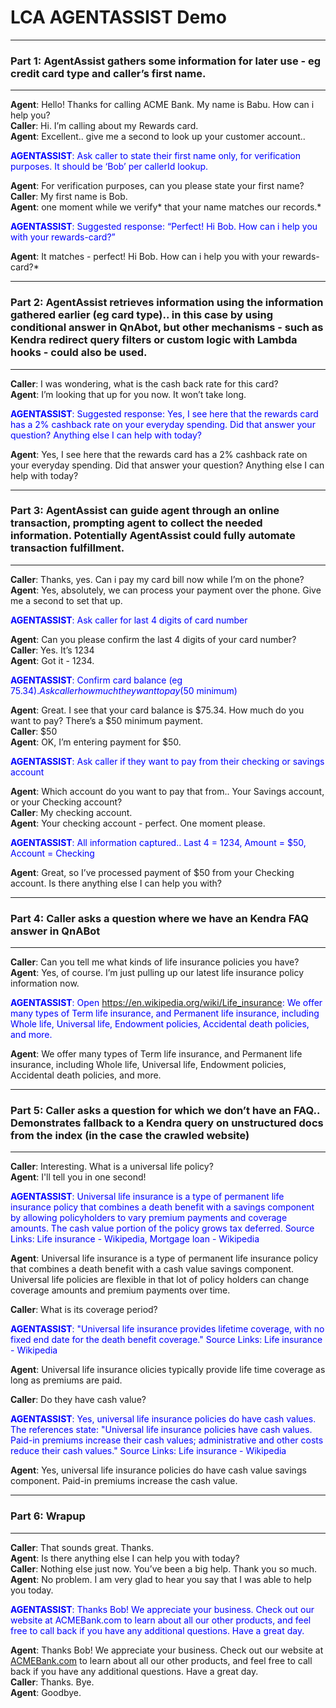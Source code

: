 # LCA AGENTASSIST Demo

***
### Part 1: AgentAssist gathers some information for later use - eg credit card type and caller’s first name.       
***

**Agent**: Hello! Thanks for calling ACME Bank. My name is Babu. How can i help you?  
**Caller**: Hi. I’m calling about my Rewards card.   
**Agent**: Excellent.. give me a second to look up your customer account..    
  
<span style="color:blue">**AGENTASSIST**:  Ask caller to state their first name only, for verification purposes. It should be ‘Bob’ per callerId lookup.</span>  
   
**Agent**: For verification purposes, can you please state your first name?  
**Caller**: My first name is Bob.   
**Agent**: one moment while we verify* that your name matches our records.*    

<span style="color:blue">**AGENTASSIST**: Suggested response: “Perfect! Hi Bob. How can i help you with your rewards-card?”</span> 

**Agent**:  It matches - perfect! Hi Bob. How can i help you with your rewards-card?*

***
### Part 2: AgentAssist retrieves information using the information gathered earlier (eg card type).. in this case by using conditional answer in QnAbot, but other mechanisms -  such as Kendra redirect query filters or custom logic with Lambda hooks - could also be used.
***

**Caller**: I was wondering, what is the cash back rate for this card?  
**Agent**:  I’m looking that up for you now. It won’t take long.   

<span style="color:blue">**AGENTASSIST**: Suggested response: Yes, I see here that the rewards card has a 2% cashback rate on your everyday spending. Did that answer your question? Anything else I can help with today?</span>
  
**Agent**: Yes, I see here that the rewards card has a 2% cashback rate on your everyday spending. Did that answer your question? Anything else I can help with today?  

***
### Part 3: AgentAssist can guide agent through an online transaction, prompting agent to collect the needed information. Potentially AgentAssist could fully automate transaction fulfillment.
***

**Caller**: Thanks, yes. Can i pay my card bill now while I’m on the phone?  
**Agent**:  Yes, absolutely, we can process your payment over the phone. Give me a second to set that up.   

<span style="color:blue">**AGENTASSIST**: Ask caller for last 4 digits of card number</span>
  
**Agent**: Can you please confirm the last 4 digits of your card number?  
**Caller**: Yes. It’s 1234  
**Agent**:  Got it - 1234.    
  
<span style="color:blue">**AGENTASSIST**: Confirm card balance (eg $75.34). Ask caller how much they want to pay ($50 minimum)</span>
  
**Agent**: Great. I see that your card balance is $75.34. How much do you want to pay? There’s a $50 minimum payment.  
**Caller**: $50  
**Agent**:  OK, I’m entering payment for $50.   
  
<span style="color:blue">**AGENTASSIST**: Ask caller if they want to pay from their checking or savings account</span>
  
**Agent**: Which account do you want to pay that from.. Your Savings account, or your Checking account?  
**Caller**: My checking account.  
**Agent**:  Your checking account - perfect. One moment please.    
  
<span style="color:blue">**AGENTASSIST**: All information captured.. Last 4 = 1234, Amount = $50, Account = Checking</span>
  
**Agent**: Great, so I’ve processed payment of $50 from your Checking account.  Is there anything else I can help you with?  

***
### Part 4: Caller asks a question where we have an Kendra FAQ answer in QnABot
***

**Caller**: Can you tell me what kinds of life insurance policies you have?   
**Agent**:  Yes, of course. I’m just pulling up our latest life insurance policy information now.   
  
<span style="color:blue">**AGENTASSIST**: Open https://en.wikipedia.org/wiki/Life_insurance: We offer many types of Term life insurance, and Permanent life insurance, including Whole life, Universal life, Endowment policies, Accidental death policies, and more.</span>
  
**Agent**: We offer many types of Term life insurance, and Permanent life insurance, including Whole life, Universal life, Endowment policies, Accidental death policies, and more.  

***
### Part 5: Caller asks a question for which we don’t have an FAQ.. Demonstrates fallback to a Kendra query on unstructured docs from the index (in the case the crawled website)
***

**Caller**: Interesting. What is a universal life policy?  
**Agent**: I'll tell you in one second!   
  
<span style="color:blue">**AGENTASSIST**: Universal life insurance is a type of permanent life insurance policy that combines a death benefit with a savings component by allowing policyholders to vary premium payments and coverage amounts. The cash value portion of the policy grows tax deferred.
Source Links: Life insurance - Wikipedia, Mortgage loan - Wikipedia </span>

**Agent**: Universal life insurance is a type of permanent life insurance policy that combines a death benefit with a cash value savings component. Universal life policies are flexible in that lot of policy holders can change coverage amounts and premium payments over time. 

**Caller**: What is its coverage period?
  
<span style="color:blue">**AGENTASSIST**: "Universal life insurance provides lifetime coverage, with no fixed end date for the death benefit coverage."
Source Links: Life insurance - Wikipedia </span>

**Agent**: Universal life insurance olicies typically provide life time coverage as long as premiums are paid.  

**Caller**: Do they have cash value?
  
<span style="color:blue">**AGENTASSIST**: Yes, universal life insurance policies do have cash values. The references state: "Universal life insurance policies have cash values. Paid-in premiums increase their cash values; administrative and other costs reduce their cash values."
Source Links: Life insurance - Wikipedia </span>
  
**Agent**: Yes, universal life insurance policies do have cash value savings component. Paid-in premiums increase the cash value.

***
### Part 6: Wrapup
***

**Caller**: That sounds great. Thanks.  
**Agent**: Is there anything else I can help you with today?  
**Caller**: Nothing else just now. You’ve been a big help. Thank you so much.  
**Agent**: No problem. I am very glad to hear you say that I was able to help you today.   
  
<span style="color:blue">**AGENTASSIST**: Thanks Bob! We appreciate your business. Check out our website at ACMEBank.com to learn about all our other products, and feel free to call back if you have any additional questions. Have a great day.</span>
  
**Agent**: Thanks Bob! We appreciate your business. Check out our website at [ACMEBank.com](http://acme.com/) to learn about all our other products, and feel free to call back if you have any additional questions. Have a great day.  
**Caller**: Thanks. Bye.  
**Agent**: Goodbye.  
  





 


